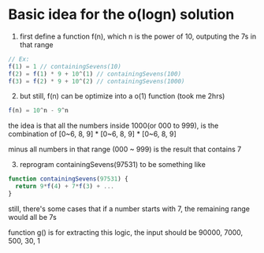 # Basic idea for the o(logn) solution

1. first define a function f(n), which n is the power of 10, outputing the 7s in that range

```javascript
// Ex:
f(1) = 1 // containingSevens(10)
f(2) = f(1) * 9 + 10^(1) // containingSevens(100)
f(3) = f(2) * 9 + 10^(2) // containingSevens(1000)
```

2. but still, f(n) can be optimize into a o(1) function (took me 2hrs)

```javascript
f(n) = 10^n - 9^n
```

the idea is that all the numbers inside 1000(or 000 to 999), is the combination of [0~6, 8, 9] * [0~6, 8, 9] * [0~6, 8, 9]

minus all numbers in that range (000 ~ 999) is the result that contains 7

3. reprogram containingSevens(97531) to be something like

```javascript
function containingSevens(97531) {
  return 9*f(4) + 7*f(3) + ...
}
```

still, there's some cases that if a number starts with 7, the remaining range would all be 7s

function g() is for extracting this logic, the input should be 90000, 7000, 500, 30, 1
